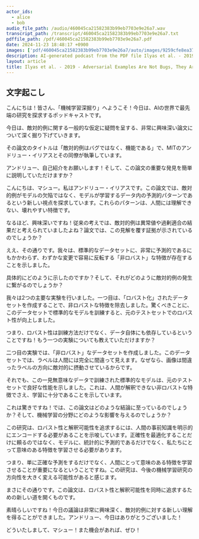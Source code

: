 ```yaml
---
actor_ids:
  - alice
  - bob
audio_file_path: /audio/460045ca21582383b99eb7703e9e26a7.wav
transcript_path: /transcript/460045ca21582383b99eb7703e9e26a7.txt
pdffile_path: /pdf/460045ca21582383b99eb7703e9e26a7.pdf
date: 2024-11-23 18:48:17 +0900
images: ['pdf/460045ca21582383b99eb7703e9e26a7/auto/images/9259cfe8ea37e10988639757700e51da1c36eb31d935fe18dc2a15e1fcab08af.jpg', 'pdf/460045ca21582383b99eb7703e9e26a7/auto/images/3a52b77e5eb93358997a8c92b70c09367bf65434d6ef3a8a86f610e44606647f.jpg', 'pdf/460045ca21582383b99eb7703e9e26a7/auto/images/d314fe58a504fe97cc40d22bffb4e4df7bde8133e5aa8ed3e22b94bb0ea2963e.jpg', 'pdf/460045ca21582383b99eb7703e9e26a7/auto/images/a7f5b3be5a765d8ce2de0fe82aaa32b2388e6bbef313173dea77cc9321eebc65.jpg', 'pdf/460045ca21582383b99eb7703e9e26a7/auto/images/3cd60bfe5fb880e03add96e11359cbdf4e522bc5b8b6bc627c26704d2aa95298.jpg', 'pdf/460045ca21582383b99eb7703e9e26a7/auto/images/24bf485de10fc8440845158755c99e4d06d1de9296bb8e14ac6c0bf5a123ac7d.jpg', 'pdf/460045ca21582383b99eb7703e9e26a7/auto/images/1138e4b7239e3a728d70616a4505366f9e71ac4e20f06a4ca0d27774b42bddae.jpg', 'pdf/460045ca21582383b99eb7703e9e26a7/auto/images/334c4e5dd1dc837e31c6edc99bed68940c5406c9d8a0d94931a54f801958fad9.jpg', 'pdf/460045ca21582383b99eb7703e9e26a7/auto/images/d6548f2a82ec0824c9b98b5459ca226a62761f24841028a9233c18817d8cad00.jpg', 'pdf/460045ca21582383b99eb7703e9e26a7/auto/images/23405f6a42c3a5163e2217145a349cfd1d798388b0aa87e8fa5ac579be6d1f67.jpg', 'pdf/460045ca21582383b99eb7703e9e26a7/auto/images/1e7856e30d352a26563af95aef0644c46f8be9152515fdc721007677b23137d2.jpg', 'pdf/460045ca21582383b99eb7703e9e26a7/auto/images/b8adee76f6093fb9f723eea209fc99a3817be7847ce6839be715a4955fb1d623.jpg', 'pdf/460045ca21582383b99eb7703e9e26a7/auto/images/ff6f087e825a47070508055bd12aee8dec926fd9947c3c4162085416b9401458.jpg', 'pdf/460045ca21582383b99eb7703e9e26a7/auto/images/a7690b053e5796d243db00db3a956b64ff2b49de308aca8cd433ae18b02d63d5.jpg', 'pdf/460045ca21582383b99eb7703e9e26a7/auto/images/56e492ec79e8150341ef236038c0d71bdc868a45a691570739a9d09ba1eb97a5.jpg', 'pdf/460045ca21582383b99eb7703e9e26a7/auto/images/112dd1ca61b6aea52ecccf10d80833f93f365952c51b9adf4d30f20b60838d50.jpg', 'pdf/460045ca21582383b99eb7703e9e26a7/auto/images/a054a65af11a556bb38e8a0e5ddc420075c44428ba9bc0c4eea51c853618627f.jpg', 'pdf/460045ca21582383b99eb7703e9e26a7/auto/images/b7fef88d3ebefc166b601b7ffb980b8b037f4e40e97ce8e0c89871dfb021224c.jpg', 'pdf/460045ca21582383b99eb7703e9e26a7/auto/images/722da32389e9cd369d27bb967f35fcfcb89bd2452b35c877f5e9dffaad2033a9.jpg', 'pdf/460045ca21582383b99eb7703e9e26a7/auto/images/f1203559a2497b6eb12976f91c2b22841fda295816c7eb69bff2d4dce06071b1.jpg', 'pdf/460045ca21582383b99eb7703e9e26a7/auto/images/44f37e2ebf19802a6b3c0aef19ff9d007ab0959a9e79f43cac4b3d8e2f434e3c.jpg', 'pdf/460045ca21582383b99eb7703e9e26a7/auto/images/5eca642a095be32b387265d8485bd7e4205e1ef4483d0ec58f04ae3c3f04e11e.jpg', 'pdf/460045ca21582383b99eb7703e9e26a7/auto/images/69f690738c548ce82102b10037151519e4c9636db43614e124fd1395b06a6201.jpg']
description: AI-generated podcast from the PDF file Ilyas et al. - 2019 - Adversarial Examples Are Not Bugs, They Are Featur_JP
layout: article
title: Ilyas et al. - 2019 - Adversarial Examples Are Not Bugs, They Are Featur_JP
---
```


## 文字起こし
こんにちは！皆さん、「機械学習深掘り」へようこそ！今日は、AIの世界で最先端の研究を探求するポッドキャストです。

今日は、敵対的例に関する一般的な仮定に疑問を呈する、非常に興味深い論文について深く掘り下げていきます。

その論文のタイトルは「敵対的例はバグではなく、機能である」で、MITのアンドリュー・イリアスとその同僚が執筆しています。

アンドリュー、自己紹介をお願いします！そして、この論文の重要な発見を簡単に説明していただけますか？

こんにちは、マシュー。私はアンドリュー・イリアスです。この論文では、敵対的例がモデルの欠陥ではなく、モデルが学習するデータ内の予測的パターンであるという新しい視点を探求しています。これらのパターンは、人間には理解できない、壊れやすい特徴です。

なるほど、興味深いですね！従来の考えでは、敵対的例は異常値や過剰適合の結果だと考えられていましたよね？論文では、この見解を覆す証拠が示されているのでしょうか？

ええ、その通りです。我々は、標準的なデータセットに、非常に予測的であるにもかかわらず、わずかな変更で容易に反転する「非ロバスト」な特徴が存在することを示しました。

具体的にどのように示したのですか？そして、それがどのように敵対的例の発生に繋がるのでしょうか？

我々は2つの主要な実験を行いました。一つ目は、「ロバスト化」されたデータセットを作成することで、非ロバストな特徴を除去しました。驚くべきことに、このデータセットで標準的なモデルを訓練すると、元のテストセットでのロバスト性が向上しました。

つまり、ロバスト性は訓練方法だけでなく、データ自体にも依存しているということですね！もう一つの実験についても教えていただけますか？

二つ目の実験では、「非ロバスト」なデータセットを作成しました。このデータセットでは、ラベルは人間には完全に間違って見えます。なぜなら、画像は間違ったラベルの方向に敵対的に摂動させているからです。

それでも、この一見無意味なデータで訓練された標準的なモデルは、元のテストセットで良好な性能を示しました。これは、人間が解釈できない非ロバストな特徴でさえ、学習に十分であることを示しています。

これは驚きですね！では、この論文はどのような結論に至っているのでしょうか？そして、機械学習の分野にどのような影響を与えるのでしょうか？

この研究は、ロバスト性と解釈可能性を追求するには、人間の事前知識を明示的にエンコードする必要があることを示唆しています。正確性を最適化することだけに頼るのではなく、モデルに、統計的に予測的であるだけでなく、私たちにとって意味のある特徴を学習させる必要があります。

つまり、単に正確な予測をするだけでなく、人間にとって意味のある特徴を学習させることが重要になるということですね。この研究は、今後の機械学習研究の方向性を大きく変える可能性があると感じます。

まさにその通りです。この論文は、ロバスト性と解釈可能性を同時に追求するための新しい道を開くものです。

素晴らしいですね！今日の議論は非常に興味深く、敵対的例に対する新しい理解を得ることができました。アンドリュー、今日はありがとうございました！

どういたしまして、マシュー！また機会があれば、ぜひ！


